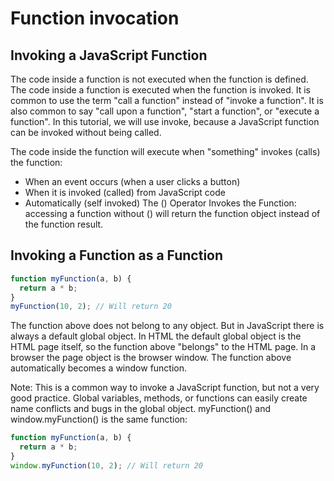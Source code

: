 # Function invocation

## Invoking a JavaScript Function

The code inside a function is not executed when the function is defined. The code inside a function is executed when the function is invoked. It is common to use the term "call a function" instead of "invoke a function". It is also common to say "call upon a function", "start a function", or "execute a function". In this tutorial, we will use invoke, because a JavaScript function can be invoked without being called.

The code inside the function will execute when "something" invokes (calls) the function:

- When an event occurs (when a user clicks a button)
- When it is invoked (called) from JavaScript code
- Automatically (self invoked)
  The () Operator Invokes the Function: accessing a function without () will return the function object instead of the function result.

## Invoking a Function as a Function

```js
function myFunction(a, b) {
  return a * b;
}
myFunction(10, 2); // Will return 20
```

The function above does not belong to any object. But in JavaScript there is always a default global object. In HTML the default global object is the HTML page itself, so the function above "belongs" to the HTML page. In a browser the page object is the browser window. The function above automatically becomes a window function.

Note: This is a common way to invoke a JavaScript function, but not a very good practice. Global variables, methods, or functions can easily create name conflicts and bugs in the global object. myFunction() and window.myFunction() is the same function:

```js
function myFunction(a, b) {
  return a * b;
}
window.myFunction(10, 2); // Will return 20
```
